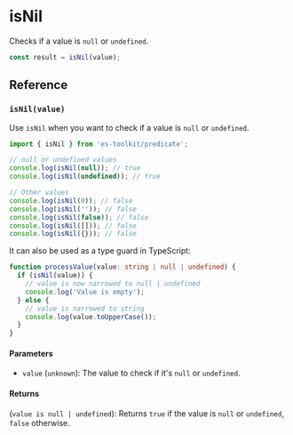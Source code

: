 # isNil

Checks if a value is `null` or `undefined`.

```typescript
const result = isNil(value);
```

## Reference

### `isNil(value)`

Use `isNil` when you want to check if a value is `null` or `undefined`.

```typescript
import { isNil } from 'es-toolkit/predicate';

// null or undefined values
console.log(isNil(null)); // true
console.log(isNil(undefined)); // true

// Other values
console.log(isNil(0)); // false
console.log(isNil('')); // false
console.log(isNil(false)); // false
console.log(isNil([])); // false
console.log(isNil({})); // false
```

It can also be used as a type guard in TypeScript:

```typescript
function processValue(value: string | null | undefined) {
  if (isNil(value)) {
    // value is now narrowed to null | undefined
    console.log('Value is empty');
  } else {
    // value is narrowed to string
    console.log(value.toUpperCase());
  }
}
```

#### Parameters

- `value` (`unknown`): The value to check if it's `null` or `undefined`.

#### Returns

(`value is null | undefined`): Returns `true` if the value is `null` or `undefined`, `false` otherwise.
